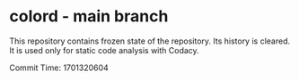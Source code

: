 # colord - main branch

This repository contains frozen state of the repository.
Its history is cleared. It is used only for static code
analysis with Codacy.

Commit Time: 1701320604